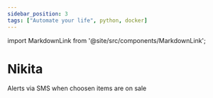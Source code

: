 ```yaml
---
sidebar_position: 3
tags: ["Automate your life", python, docker]
---
```


import MarkdownLink from '@site/src/components/MarkdownLink';

# Nikita

Alerts via SMS when choosen items are on sale

<MarkdownLink button
  to='https://github.com/brunopc-net/Nikita'
  text='Repository'
/>

